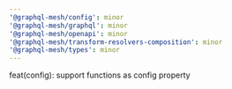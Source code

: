```yaml
---
'@graphql-mesh/config': minor
'@graphql-mesh/graphql': minor
'@graphql-mesh/openapi': minor
'@graphql-mesh/transform-resolvers-composition': minor
'@graphql-mesh/types': minor
---
```


feat(config): support functions as config property

